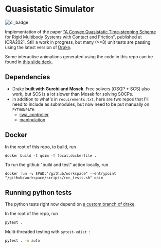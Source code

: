 # Quasistatic Simulator
![ci_badge](https://github.com/pangtao22/quasistatic_simulator/actions/workflows/ci.yml/badge.svg)

Implementation of the paper ["A Convex Quasistatic Time-stepping Scheme for Rigid Multibody Systems with Contact and Friction"](http://groups.csail.mit.edu/robotics-center/public_papers/Pang20b.pdf), published at ICRA2021. Still a work in progress, but many (>=8) unit tests are passing using the latest version of [Drake](https://drake.mit.edu). 

Some interactive animations generated using the code in this repo can be found in [this slide deck](https://slides.com/pang/deck-28a801).

## Dependencies
- Drake **built with Gurobi and Mosek**. Free solvers (OSQP + SCS) also work, but SCS is a lot slower than Mosek for solving SOCPs.
- In addition to what's in `requirements.txt`, here are two repos that I'll need to include as submodules, but now need to be put manually on `PYTHONPATH`:
  - [iiwa_controller](https://github.com/pangtao22/iiwa_controller) 
  - [manipulation](https://github.com/RussTedrake/manipulation)


## Docker
In the root of this repo, to build, run
```
docker build -t qsim -f focal.dockerfile .
```

To run the github "build and test" action locally, run
```
docker run -v $PWD:"/github/workspace" --entrypoint "/github/workspace/scripts/run_tests.sh" qsim
```


## Running python tests
The python tests right now depend on [a custom branch of drake](https://github.com/pangtao22/drake/tree/my_main).

In the root of the repo, run 
```bash
pytest .
```
Multi-threaded testing with `pytest-xdist `:
```bash
pytest . -n auto
```
